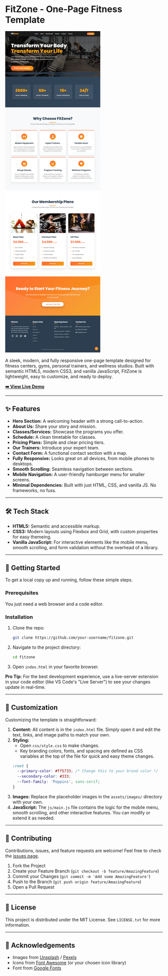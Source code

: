 # FitZone - One-Page Fitness Template

![FitZone](./FitZone.png) <!-- It's highly recommended to add a screenshot of your project here -->

A sleek, modern, and fully responsive one-page template designed for fitness centers, gyms, personal trainers, and wellness studios. Built with semantic HTML5, modern CSS3, and vanilla JavaScript, FitZone is lightweight, easy to customize, and ready to deploy.

**[➡️ View Live Demo](https://your-username.github.io/fitzone/)** <!-- Replace with your live demo link (e.g., from GitHub Pages) -->

---

## ✨ Features

*   **Hero Section:** A welcoming header with a strong call-to-action.
*   **About Us:** Share your story and mission.
*   **Classes/Services:** Showcase the programs you offer.
*   **Schedule:** A clean timetable for classes.
*   **Pricing Plans:** Simple and clear pricing tiers.
*   **Our Trainers:** Introduce your expert team.
*   **Contact Form:** A functional contact section with a map.
*   **Fully Responsive:** Looks great on all devices, from mobile phones to desktops.
*   **Smooth Scrolling:** Seamless navigation between sections.
*   **Mobile Navigation:** A user-friendly hamburger menu for smaller screens.
*   **Minimal Dependencies:** Built with just HTML, CSS, and vanilla JS. No frameworks, no fuss.

---

## 🛠️ Tech Stack

*   **HTML5:** Semantic and accessible markup.
*   **CSS3:** Modern layouts using Flexbox and Grid, with custom properties for easy themeing.
*   **Vanilla JavaScript:** For interactive elements like the mobile menu, smooth scrolling, and form validation without the overhead of a library.

---

## 🚀 Getting Started

To get a local copy up and running, follow these simple steps.

### Prerequisites

You just need a web browser and a code editor.

### Installation

1.  Clone the repo:
    ```sh
    git clone https://github.com/your-username/fitzone.git
    ```
2.  Navigate to the project directory:
    ```sh
    cd fitzone
    ```
3.  Open `index.html` in your favorite browser.

**Pro Tip:** For the best development experience, use a live-server extension in your code editor (like VS Code's "Live Server") to see your changes update in real-time.

---

## 🎨 Customization

Customizing the template is straightforward:

1.  **Content:** All content is in the `index.html` file. Simply open it and edit the text, links, and image paths to match your own.
2.  **Styling:**
    *   Open `css/style.css` to make changes.
    *   Key branding colors, fonts, and spacing are defined as CSS variables at the top of the file for quick and easy theme changes.
    ```css
    :root {
      --primary-color: #ff5733; /* Change this to your brand color */
      --secondary-color: #333;
      --font-family: 'Poppins', sans-serif;
    }
    ```
3.  **Images:** Replace the placeholder images in the `assets/images/` directory with your own.
4.  **JavaScript:** The `js/main.js` file contains the logic for the mobile menu, smooth scrolling, and other interactive features. You can modify or extend it as needed.

---

## 🤝 Contributing

Contributions, issues, and feature requests are welcome! Feel free to check the [issues page](https://github.com/your-username/fitzone/issues).

1.  Fork the Project
2.  Create your Feature Branch (`git checkout -b feature/AmazingFeature`)
3.  Commit your Changes (`git commit -m 'Add some AmazingFeature'`)
4.  Push to the Branch (`git push origin feature/AmazingFeature`)
5.  Open a Pull Request

---

## 📄 License

This project is distributed under the MIT License. See `LICENSE.txt` for more information.

---

## 🙏 Acknowledgements

*   Images from [Unsplash](https://unsplash.com) / [Pexels](https://www.pexels.com)
*   Icons from [Font Awesome](https://fontawesome.com) (or your chosen icon library)
*   Font from [Google Fonts](https://fonts.google.com/)
